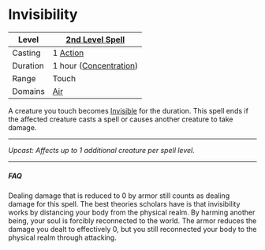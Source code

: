 # Invisibility

| Level    | [2nd Level Spell](2nd%20Level%20Spells.md)                                           |
| -------- | --------------------------------------------------- |
| Casting  | 1 [Action](../../../../Game%20Procedures/Action.md) |
| Duration | 1 hour ([Concentration](../../../Concentration.md)) |
| Range    | Touch                                               |
| Domains  | [Air](../../../Spell%20Domains/Air.md)              |

A creature you touch becomes [Invisible](../../../../Conditions/Invisible.md) for the duration. This spell ends if the affected creature casts a spell or causes another creature to take damage.

---
*Upcast: Affects up to 1 additional creature per spell level.*

---
##### FAQ
Dealing damage that is reduced to 0 by armor still counts as dealing damage for this spell. The best theories scholars have is that invisibility works by distancing your body from the physical realm. By harming another being, your soul is forcibly reconnected to the world. The armor reduces the damage you dealt to effectively 0, but you still reconnected your body to the physical realm through attacking.